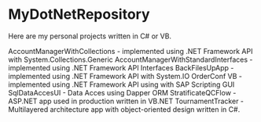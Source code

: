# MyDotNetRepository

Here are my personal projects written in C# or VB.

AccountManagerWithCollections -	implemented using .NET Framework API with System.Collections.Generic
AccountManagerWithStandardInterfaces -	implemented using .NET Framework API Interfaces
BackFilesUpApp - implemented using .NET Framework API with System.IO
OrderConf	VB - implemented using .NET Framework API using with SAP Scripting GUI
SqlDataAccesUI - Data Acces using Dapper ORM
StratificateQCFlow - ASP.NET app used in production written in VB.NET
TournamentTracker	- Multilayered architecture app with object-oriented design written in C#.

